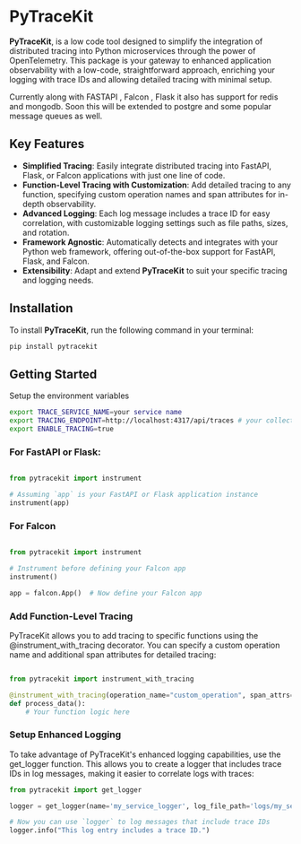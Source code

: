 # PyTraceKit

 **PyTraceKit**, is a low code tool designed to simplify the integration of distributed tracing into Python microservices through the power of OpenTelemetry. This package is your gateway to enhanced application observability with a low-code, straightforward approach, enriching your logging with trace IDs and allowing detailed tracing with minimal setup.

 Currently along with FASTAPI , Falcon , Flask it also has support for redis and mongodb. Soon this will be extended to postgre and some popular message queues as well.

## Key Features

- **Simplified Tracing**: Easily integrate distributed tracing into FastAPI, Flask, or Falcon applications with just one line of code.
- **Function-Level Tracing with Customization**: Add detailed tracing to any function, specifying custom operation names and span attributes for in-depth observability.
- **Advanced Logging**: Each log message includes a trace ID for easy correlation, with customizable logging settings such as file paths, sizes, and rotation.
- **Framework Agnostic**: Automatically detects and integrates with your Python web framework, offering out-of-the-box support for FastAPI, Flask, and Falcon.
- **Extensibility**: Adapt and extend **PyTraceKit** to suit your specific tracing and logging needs.

## Installation

To install **PyTraceKit**, run the following command in your terminal:

```bash
pip install pytracekit
```

## Getting Started

Setup the environment variables

```bash
export TRACE_SERVICE_NAME=your service name
export TRACING_ENDPOINT=http://localhost:4317/api/traces # your collector endpoint
export ENABLE_TRACING=true

```

### For FastAPI or Flask:

```python

from pytracekit import instrument

# Assuming `app` is your FastAPI or Flask application instance
instrument(app)

```

### For Falcon

```python

from pytracekit import instrument

# Instrument before defining your Falcon app
instrument()

app = falcon.App()  # Now define your Falcon app

```

### Add Function-Level Tracing

PyTraceKit allows you to add tracing to specific functions using the @instrument_with_tracing decorator. You can specify a custom operation name and additional span attributes for detailed tracing:

```python

from pytracekit import instrument_with_tracing

@instrument_with_tracing(operation_name="custom_operation", span_attrs={"key": "value"})
def process_data():
    # Your function logic here


```

### Setup Enhanced Logging

To take advantage of PyTraceKit's enhanced logging capabilities, use the get_logger function. This allows you to create a logger that includes trace IDs in log messages, making it easier to correlate logs with traces:

``` python
from pytracekit import get_logger

logger = get_logger(name='my_service_logger', log_file_path='logs/my_service.log', max_bytes=10*1024*1024, backup_count=5)

# Now you can use `logger` to log messages that include trace IDs
logger.info("This log entry includes a trace ID.")
```